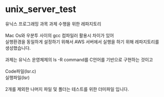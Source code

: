 # unix_server_test
유닉스 프로그래밍 과목 과제 수행을 위한 레파지토리
<br>
</br>
Mac Os와 우분투 사이의 gcc 컴파일러 활용시 차이가 있어   
실행환경을 동일하게 설정하기 위해서 AWS 서버에서 실행을 하기 위해 레파지토리를 생성했습니다.
<br>
</br>
과제는 유닉스 운영체제의 ls -R command를 C언어를 기반으로 구현하는 것이고
<br>
</br>
Code파일(lsr.c)   
실행파일(lsr)
<br>
</br> 
2개를 제외한 나머지 파일 및 폴더는 테스트를 위한 더미파일 입니다.
